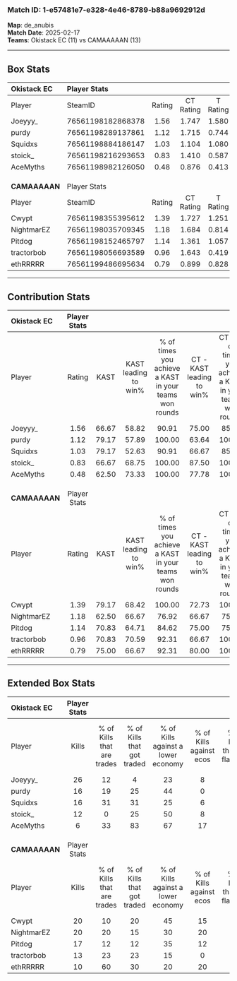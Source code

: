 ### Match ID: 1-e57481e7-e328-4e46-8789-b88a9692912d  
**Map**: de_anubis  
**Match Date**: 2025-02-17  
**Teams**: Okistack EC (11) vs CAMAAAAAN (13)  

---  

## Box Stats  

| **Okistack EC** | Player Stats      |        |           |          |       |       |       |         |        |      |     |
| :- | :- | :-: | :-: | :-: | :-: | :-: | :-: | :-: | :-: | :-: | :-: |
| Player          | SteamID           | Rating | CT Rating | T Rating | KAST  |  ADR  | Kills | Assists | Deaths | K/D  | HS% |
| Joeyyy_         | 76561198182868378 |  1.56  |   1.747   |  1.580   | 66.67 | 116.3 |  26   |    3    |   14   | 1.86 | 61  |
| purdy           | 76561198289137861 |  1.12  |   1.715   |  0.744   | 79.17 | 72.8  |  16   |    6    |   16   | 1.00 | 62  |
| Squidxs         | 76561198884186147 |  1.03  |   1.104   |  1.080   | 79.17 | 62.9  |  16   |    2    |   18   | 0.89 | 31  |
| stoick_         | 76561198216293653 |  0.83  |   1.410   |  0.587   | 66.67 | 64.0  |  12   |    6    |   17   | 0.71 | 33  |
| AceMyths        | 76561198982126050 |  0.48  |   0.876   |  0.413   | 62.50 | 40.9  |   6   |    4    |   18   | 0.33 | 33  |
|                 |                   |        |           |          |       |       |       |         |        |      |     |
|                 |                   |        |           |          |       |       |       |         |        |      |     |
|                 |                   |        |           |          |       |       |       |         |        |      |     |
| **CAMAAAAAN**   | Player Stats      |        |           |          |       |       |       |         |        |      |     |
| Player          | SteamID           | Rating | CT Rating | T Rating | KAST  |  ADR  | Kills | Assists | Deaths | K/D  | HS% |
| Cwypt           | 76561198355395612 |  1.39  |   1.727   |  1.251   | 79.17 | 100.9 |  20   |   10    |   15   | 1.33 | 60  |
| NightmarEZ      | 76561198035709345 |  1.18  |   1.684   |  0.814   | 62.50 | 96.6  |  20   |    8    |   18   | 1.11 | 45  |
| Pitdog          | 76561198152465797 |  1.14  |   1.361   |  1.057   | 70.83 | 87.6  |  17   |    6    |   16   | 1.06 | 23  |
| tractorbob      | 76561198056693589 |  0.96  |   1.643   |  0.419   | 70.83 | 61.7  |  13   |    7    |   14   | 0.93 | 30  |
| ethRRRRR        | 76561199486695634 |  0.79  |   0.899   |  0.828   | 75.00 | 48.6  |  10   |    6    |   16   | 0.63 | 30  |
---  

## Contribution Stats  

| **Okistack EC** | Player Stats |       |                      |                                                        |                           |                                                             |                          |                                                            |
| :- | :-: | :-: | :-: | :-: | :-: | :-: | :-: | :-: |
| Player          |    Rating    | KAST  | KAST leading to win% | % of times you achieve a KAST in your teams won rounds | CT - KAST leading to win% | CT - % of times you achieve a KAST in your teams won rounds | T - KAST leading to win% | T - % of times you achieve a KAST in your teams won rounds |
| Joeyyy_         |     1.56     | 66.67 |        58.82         |                         90.91                          |           75.00           |                            85.71                            |          44.44           |                           100.00                           |
| purdy           |     1.12     | 79.17 |        57.89         |                         100.00                         |           63.64           |                           100.00                            |          50.00           |                           100.00                           |
| Squidxs         |     1.03     | 79.17 |        52.63         |                         90.91                          |           66.67           |                            85.71                            |          40.00           |                           100.00                           |
| stoick_         |     0.83     | 66.67 |        68.75         |                         100.00                         |           87.50           |                           100.00                            |          50.00           |                           100.00                           |
| AceMyths        |     0.48     | 62.50 |        73.33         |                         100.00                         |           77.78           |                           100.00                            |          66.67           |                           100.00                           |
|                 |              |       |                      |                                                        |                           |                                                             |                          |                                                            |
|                 |              |       |                      |                                                        |                           |                                                             |                          |                                                            |
|                 |              |       |                      |                                                        |                           |                                                             |                          |                                                            |
| **CAMAAAAAN**   | Player Stats |       |                      |                                                        |                           |                                                             |                          |                                                            |
| Player          |    Rating    | KAST  | KAST leading to win% | % of times you achieve a KAST in your teams won rounds | CT - KAST leading to win% | CT - % of times you achieve a KAST in your teams won rounds | T - KAST leading to win% | T - % of times you achieve a KAST in your teams won rounds |
| Cwypt           |     1.39     | 79.17 |        68.42         |                         100.00                         |           72.73           |                           100.00                            |          62.50           |                           100.00                           |
| NightmarEZ      |     1.18     | 62.50 |        66.67         |                         76.92                          |           66.67           |                            75.00                            |          66.67           |                           80.00                            |
| Pitdog          |     1.14     | 70.83 |        64.71         |                         84.62                          |           75.00           |                            75.00                            |          55.56           |                           100.00                           |
| tractorbob      |     0.96     | 70.83 |        70.59         |                         92.31                          |           66.67           |                           100.00                            |          80.00           |                           80.00                            |
| ethRRRRR        |     0.79     | 75.00 |        66.67         |                         92.31                          |           80.00           |                           100.00                            |          50.00           |                           80.00                            |
---  

## Extended Box Stats  

| **Okistack EC** | Player Stats |                            |                            |                                    |                         |                              |                                 |        |                             |                                     |                          |                               |                            |
| :- | :-: | :-: | :-: | :-: | :-: | :-: | :-: | :-: | :-: | :-: | :-: | :-: | :-: |
| Player          |    Kills     | % of Kills that are trades | % of Kills that got traded | % of Kills against a lower economy | % of Kills against ecos | % of Kills that are flawless | % of Kills that are close duels | Deaths | % of Deaths that get traded | % of Deaths against a lower economy | % of Deaths against ecos | % of Deaths that are flawless | % of Deaths that are close |
| Joeyyy_         |      26      |             12             |             4              |                 23                 |            8            |              62              |                0                |   14   |              7              |                  7                  |            0             |              86               |             0              |
| purdy           |      16      |             19             |             25             |                 44                 |            0            |              63              |                0                |   16   |             31              |                  6                  |            0             |              56               |             6              |
| Squidxs         |      16      |             31             |             31             |                 25                 |            6            |              25              |               19                |   18   |             17              |                 17                  |            0             |              72               |             6              |
| stoick_         |      12      |             0              |             25             |                 50                 |            8            |              75              |                8                |   17   |             24              |                 18                  |            6             |              59               |             0              |
| AceMyths        |      6       |             33             |             83             |                 67                 |           17            |              50              |               50                |   18   |             22              |                 22                  |            6             |              61               |             6              |
|                 |              |                            |                            |                                    |                         |                              |                                 |        |                             |                                     |                          |                               |                            |
|                 |              |                            |                            |                                    |                         |                              |                                 |        |                             |                                     |                          |                               |                            |
|                 |              |                            |                            |                                    |                         |                              |                                 |        |                             |                                     |                          |                               |                            |
| **CAMAAAAAN**   | Player Stats |                            |                            |                                    |                         |                              |                                 |        |                             |                                     |                          |                               |                            |
| Player          |    Kills     | % of Kills that are trades | % of Kills that got traded | % of Kills against a lower economy | % of Kills against ecos | % of Kills that are flawless | % of Kills that are close duels | Deaths | % of Deaths that get traded | % of Deaths against a lower economy | % of Deaths against ecos | % of Deaths that are flawless | % of Deaths that are close |
| Cwypt           |      20      |             10             |             20             |                 45                 |           15            |              50              |                0                |   15   |             27              |                 20                  |            13            |              53               |             13             |
| NightmarEZ      |      20      |             20             |             15             |                 30                 |           20            |              50              |               15                |   18   |             17              |                 28                  |            11            |              22               |             11             |
| Pitdog          |      17      |             12             |             12             |                 35                 |           12            |              71              |                0                |   16   |             19              |                 19                  |            6             |              63               |             6              |
| tractorbob      |      13      |             23             |             23             |                 15                 |            0            |              77              |                0                |   14   |             21              |                 14                  |            7             |              57               |             7              |
| ethRRRRR        |      10      |             60             |             30             |                 20                 |           20            |              90              |                0                |   16   |             19              |                 19                  |            6             |              56               |             6              |
